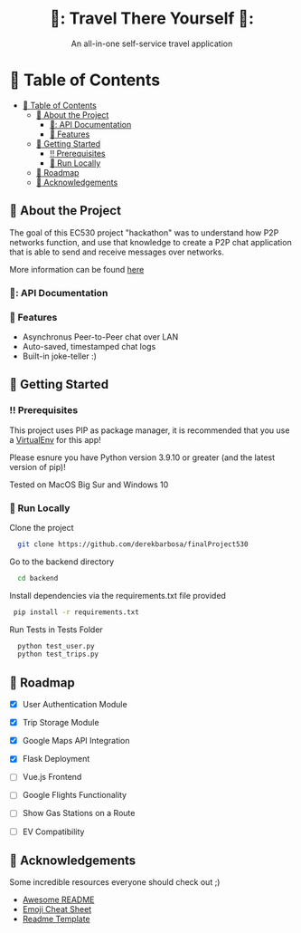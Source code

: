 <!--
Hey, thanks for using the awesome-readme-template template.  
If you have any enhancements, then fork this project and create a pull request 
or just open an issue with the label "enhancement".

Don't forget to give this project a star for additional support ;)
Maybe you can mention me or this repo in the acknowledgements too
-->
<div align="center">

  <h1>🚙: Travel There Yourself 🚗:</h1>
  
  <p>
    An all-in-one self-service travel application
  </p>
  
</div>


<!-- Table of Contents -->
# :notebook_with_decorative_cover: Table of Contents

- [:notebook_with_decorative_cover: Table of Contents](#notebook_with_decorative_cover-table-of-contents)
  - [:star2: About the Project](#star2-about-the-project)
    - [📱: API Documentation](#iphone-api-documentation)
    - [:dart: Features](#dart-features)
  - [:toolbox: Getting Started](#toolbox-getting-started)
    - [:bangbang: Prerequisites](#bangbang-prerequisites)
    - [:running: Run Locally](#running-run-locally)
  - [:compass: Roadmap](#compass-roadmap)
  - [:gem: Acknowledgements](#gem-acknowledgements)

  

<!-- About the Project -->
## :star2: About the Project

The goal of this EC530 project "hackathon" was to understand how P2P networks function, and use that knowledge to create a P2P chat application that is able to send and receive messages over networks.

More information can be found [here](https://docs.google.com/presentation/d/1abC3gaqgNzYtCQxYuvATGqdxt4zt9GU_XAmyPMJ8on4/edit#slide=id.gce96e2614d_0_60)

<!-- APIs Documentation -->
### 📱: API Documentation

<!-- Features -->
### :dart: Features

- Asynchronus Peer-to-Peer chat over LAN
- Auto-saved, timestamped chat logs
- Built-in joke-teller :)


<!-- Getting Started -->
## 	:toolbox: Getting Started

<!-- Prerequisites -->
### :bangbang: Prerequisites

This project uses PIP as package manager, it is recommended that you use a [VirtualEnv](https://docs.python.org/3/library/venv.html) for this app!

Please esnure you have Python version 3.9.10 or greater (and the latest version of pip)!

Tested on MacOS Big Sur and Windows 10

   
<!-- Run Locally -->
### :running: Run Locally

Clone the project

```bash
  git clone https://github.com/derekbarbosa/finalProject530
```

Go to the backend directory

```bash
  cd backend
```

Install dependencies via the requirements.txt file provided
```bash
 pip install -r requirements.txt
```

Run Tests in Tests Folder

```bash
  python test_user.py
  python test_trips.py
```

<!-- Roadmap -->
## :compass: Roadmap

* [x] User Authentication Module
* [x] Trip Storage Module
* [x] Google Maps API Integration
* [x] Flask Deployment
* [ ] Vue.js Frontend
* [ ] Google Flights Functionality
* [ ] Show Gas Stations on a Route
* [ ] EV Compatibility


<!-- Acknowledgments -->
## :gem: Acknowledgements

Some incredible resources everyone should check out ;) 
 - [Awesome README](https://github.com/matiassingers/awesome-readme)
 - [Emoji Cheat Sheet](https://github.com/ikatyang/emoji-cheat-sheet/blob/master/README.md#travel--places)
 - [Readme Template](https://github.com/othneildrew/Best-README-Template)


